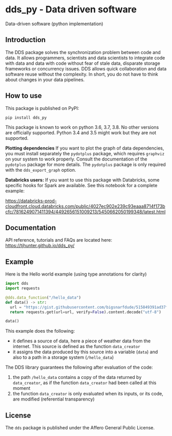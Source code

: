 # dds_py - Data driven software

Data-driven software (python implementation)

## Introduction

The DDS package solves the synchronization problem between code and data. It allows programmers,
 scientists and data scientists to integrate code with data and data with code without fear of
 stale data, disparate storage frameworks or concurrency issues. DDS allows quick collaboration and 
 data software reuse without the complexity. In short, you do not have to think about changes in your data pipelines.


## How to use

This package is published on PyPI:

```
pip install dds_py
```

This package is known to work on python 3.6, 3.7, 3.8. No other versions are officially supported. Python 3.4 and 3.5 might work but they are not supported.

__Plotting dependencies__ If you want to plot the graph of data dependencies, you must install separately the `pydotplus` package, which requires `graphviz` on your system to work properly. Consult the documentation of the `pydotplus` package for more details. The `pydotplus` package is only required with the `dds_export_graph` option.

__Databricks users:__ If you want to use this package with Databricks, some specific hooks for Spark are available. See this notebook for a complete example:

https://databricks-prod-cloudfront.cloud.databricks.com/public/4027ec902e239c93eaaa8714f173bcfc/7816249071411394/4492656151009213/5450662050199348/latest.html

## Documentation

API reference, tutorials and FAQs are located here: https://tjhunter.github.io/dds_py/

## Example
 
Here is the Hello world example (using type annotations for clarity)

```python
import dds
import requests 

@dds.data_function("/hello_data")
def data() -> str:
  url = "https://gist.githubusercontent.com/bigsnarfdude/515849391ad37fe593997fe0db98afaa/raw/f663366d17b7d05de61a145bbce7b2b961b3b07f/weather.csv"
  return requests.get(url=url, verify=False).content.decode("utf-8")

data()
```
This example does the following:
- it defines a source of data, here a piece of weather data from the internet. This source is defined as the function `data_creator`
- it assigns the data produced by this source into a variable (`data`) and also to a path in a storage system (`/hello_data`) 

The DDS library guarantees the following after evaluation of the code:
1. the path `/hello_data` contains a copy of the data returned by `data_creator`, as if the function `data_creator` had been called at this moment
2. the function `data_creator` is only evaluated when its inputs, or its code, are modified (referential transparency)

## License

The `dds` package is published under the Affero General Public License.
